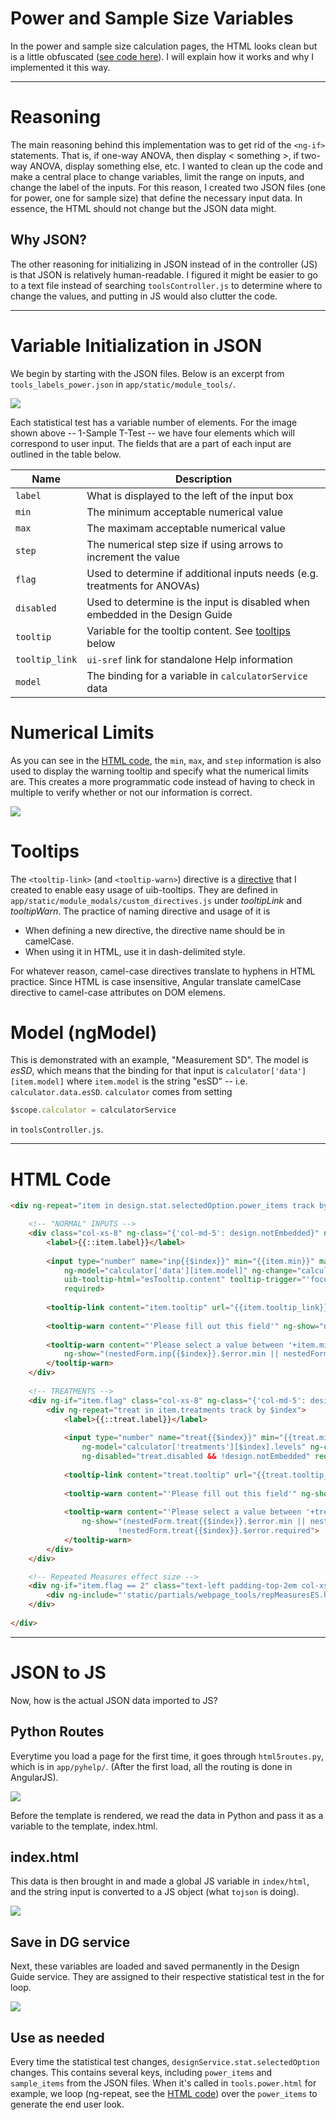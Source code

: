 # Power and Sample Size Variables

In the power and sample size calculation pages, the HTML looks clean but is a little obfuscated ([see code here](#html-code)). I will explain how it works and why I implemented it this way.

______________________________
# Reasoning

The main reasoning behind this implementation was to get rid of the `<ng-if>` statements. That is, if one-way ANOVA, then display \< something \>, if two-way ANOVA, display something else, etc. I wanted to clean up the code and make a central place to change variables, limit the range on inputs, and change the label of the inputs. For this reason, I created two JSON files (one for power, one for sample size) that define the necessary input data. In essence, the HTML should not change but the JSON data might. 

## Why JSON? 
The other reasoning for initializing in JSON instead of in the controller (JS) is that JSON is relatively human-readable. I figured it might be easier to go to a text file instead of searching `toolsController.js` to determine where to change the values, and putting in JS would also clutter the code. 

______________________________
# Variable Initialization in JSON

We begin by starting with the JSON files. Below is an excerpt from `tools_labels_power.json` in `app/static/module_tools/`.

![](img/json_0.PNG)

Each statistical test has a variable number of elements. For the image shown above -- 1-Sample T-Test -- we have four elements which will correspond to user input. The fields that are a part of each input are outlined in the table below.


| Name | Description |
|-----------|---------|
| `label` | What is displayed to the left of the input box
| `min` | The minimum acceptable numerical value
| `max` | The maximam acceptable numerical value
| `step` | The numerical step size if using arrows to increment the value
| `flag` | Used to determine if additional inputs needs (e.g. treatments for ANOVAs)
| `disabled` | Used to determine is the input is disabled when embedded in the Design Guide
| `tooltip` | Variable for the tooltip content. See [tooltips](#tooltips) below
| `tooltip_link` | `ui-sref` link for standalone Help information
| `model` | The binding for a variable in `calculatorService` data

# Numerical Limits
As you can see in the [HTML code](#html-code), the `min`, `max`, and `step` information is also used to display the warning tooltip and specify what the numerical limits are. This creates a more programmatic code instead of having to check in multiple to verify whether or not our information is correct. 

![](img/ttest_power_0.PNG)

# Tooltips

The `<tooltip-link>` (and `<tooltip-warn>`) directive is a [directive](https://docs.angularjs.org/guide/directive#template-expanding-directive ':target=_blank') that I created to enable easy usage of uib-tooltips. They are defined in `app/static/module_modals/custom_directives.js` under *tooltipLink* and *tooltipWarn*. The practice of naming directive and usage of it is
 
- When defining a new directive, the directive name should be in camelCase.
- When using it in HTML, use it in dash-delimited style.

For whatever reason, camel-case directives translate to hyphens in HTML practice. Since HTML is case insensitive, Angular translate camelCase directive to camel-case attributes on DOM elemens. 

# Model (ngModel)

This is demonstrated with an example, "Measurement SD". The model is *esSD*, which means that the binding for that input is `calculator['data'][item.model]` where `item.model` is the string "esSD" -- i.e. `calculator.data.esSD`. `calculator` comes from setting 

```javascript
$scope.calculator = calculatorService
```

in `toolsController.js`.

______________________________
# HTML Code
```html
<div ng-repeat="item in design.stat.selectedOption.power_items track by $index" ng-form="nestedForm">

    <!-- "NORMAL" INPUTS -->
    <div class="col-xs-8" ng-class="{'col-md-5': design.notEmbedded}" ng-if="item.flag == 0 || item.flag === undefined">
        <label>{{::item.label}}</label>
        
        <input type="number" name="inp{{$index}}" min="{{item.min}}" max="{{item.max}}" step="{{item.step}}" 
            ng-model="calculator['data'][item.model]" ng-change="calculate();" ng-disabled="item.disabled && !design.notEmbedded" 
            uib-tooltip-html="esTooltip.content" tooltip-trigger="'focus'" tooltip-enable="esTooltip.enabled(item.label)" tooltip-popup-delay="1000" 
            required>
    
        <tooltip-link content="item.tooltip" url="{{item.tooltip_link}}" ng-show="nestedForm.inp{{$index}}.$valid"></tooltip-link>
        
        <tooltip-warn content="'Please fill out this field'" ng-show="nestedForm.inp{{$index}}.$error.required"></tooltip-warn>
        
        <tooltip-warn content="'Please select a value between '+item.min+' and '+item.max+'.'"
            ng-show="(nestedForm.inp{{$index}}.$error.min || nestedForm.inp{{$index}}.$error.max) && !nestedForm.inp{{$index}}.$error.required">
        </tooltip-warn>
    </div>
    
    <!-- TREATMENTS -->
    <div ng-if="item.flag" class="col-xs-8" ng-class="{'col-md-5': design.notEmbedded}">
        <div ng-repeat="treat in item.treatments track by $index">
            <label>{{::treat.label}}</label>
            
            <input type="number" name="treat{{$index}}" min="{{treat.min}}" max="{{treat.max}}" step="{{treat.step}}" 
                ng-model="calculator['treatments'][$index].levels" ng-change="calculate();"
                ng-disabled="treat.disabled && !design.notEmbedded" required>
            
            <tooltip-link content="treat.tooltip" url="{{treat.tooltip_link}}" ng-show="nestedForm.treat{{$index}}.$valid"></tooltip-link>
            
            <tooltip-warn content="'Please fill out this field'" ng-show="nestedForm.treat{{$index}}.$error.required"></tooltip-warn>
            
            <tooltip-warn content="'Please select a value between '+treat.min+' and '+treat.max+'.'"
                ng-show="(nestedForm.treat{{$index}}.$error.min || nestedForm.treat{{$index}}.$error.max) && 
                        !nestedForm.treat{{$index}}.$error.required">
            </tooltip-warn>
        </div>
    </div>

    <!-- Repeated Measures effect size -->
    <div ng-if="item.flag == 2" class="text-left padding-top-2em col-xs-8 col-xs-offset-2">
        <div ng-include="'static/partials/webpage_tools/repMeasuresES.html'"></div>
    </div>
    
</div>
```
______________________________
# JSON to JS

Now, how is the actual JSON data imported to JS? 

## Python Routes
Everytime you load a page for the first time, it goes through `html5routes.py`, which is in `app/pyhelp/`. (After the first load, all the routing is done in AngularJS).

![](img/pyroute.PNG)

Before the template is rendered, we read the data in Python and pass it as a variable to the template, index.html. 

## index.html

This data is then brought in and made a global JS variable in `index/html`, and the string input is converted to a JS object (what `tojson` is doing).

![](img/index.html.PNG)

## Save in DG service

Next, these variables are loaded and saved permanently in the Design Guide service. They are assigned to their respective statistical test in the for loop. 

![](img/dg_json.PNG)

## Use as needed
Every time the statistical test changes, `designService.stat.selectedOption` changes. This contains several keys, including `power_items` and `sample_items` from the JSON files. When it's called in `tools.power.html` for example, we loop (ng-repeat, see the [HTML code](#html-code)) over the `power_items` to generate the end user look. 
